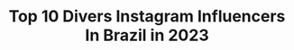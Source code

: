 ---
title: Top 10 Divers Instagram Influencers In Brazil in 2023
description: >-
  Find top divers Instagram influencers in Brazil in 2023. Most popular hashtags: #makeup #influencer #instagood.
platform: Instagram
hits: 958
text_top: Identify the top-rated Instagram accounts on inBeat.
text_bottom: Our platform aggregates 958 Instagram influencers like this in Brazil for you to contact.
profiles:
  - username: "olliverg1"
    fullname: >-
      𝐆𝐀𝐁𝐘 𝐎𝐋𝐋𝐈𝐕𝐄𝐑 ♥
    bio: >-
      83 🌵 @arte__avilar • Humor e Diversão 🎭 •Não assista aos STORIES ⚠️ •Venha ser um Chumbregue ⚡️ •Photographic Mode| Nature Lover ✨
    location: "Brazil"
    followers: 6443
    engagement: 1351
    commentsToLikes: 0.085864
    id: ckaovvtg06b2s0i788albkd6t
    verified: false
    hashtags: "#familiafeliz, #marquinha, #loucura, #bronzeada"
  - username: "vaanruiz"
    fullname: >-
      Van ❀
    bio: >-
      Model • Photograph • Diversity Be kind • Be trueッ
    location: "Brazil"
    followers: 7893
    engagement: 993
    commentsToLikes: 0.099117
    id: ckaox9iascdh40i782nukti5x
    verified: false
    hashtags: "#thepurge"
  - username: "rafavargaas"
    fullname: >-
      RAFAELLA VARGAS
    bio: >-
      Bem-vindo(a)! Aqui tem conversa fiada, diversão, amor e as vezes finjo ser digital influencer 😋 🏋🏼‍♂️Team @box.esteio / 💌Parcerias via Direct
    location: "Brazil"
    followers: 9070
    engagement: 623
    commentsToLikes: 0.237519
    id: ckf5olxyf2tdc0j23w7pmqiv4
    verified: false
    hashtags: "#lifestyle, #lifestyleblogger"
  - username: "hanna.herzog"
    fullname: >-
      hanna herzog
    bio: >-
      📍021⠀⠀⠀⠀⠀⠀⠀⠀⠀⠀ •Moda sustentável e consumo consciente 🍃 • Design de moda🎓 • Conteúdos diversos sobre o mundo da moda
    location: "Brazil"
    followers: 11855
    engagement: 596
    commentsToLikes: 0.189457
    id: ckap28i44xuay0i78d446anln
    verified: false
    hashtags: "#lookoftheday, #looks, #fashion, #style"
  - username: "mairokas1"
    fullname: >-
      Maira Cruz
    bio: >-
      Model: @diversus_models 👻Cutxi123 Parcerias Dm💌 Tem vídeo novo no Canal👇🏽
    location: "Brazil"
    followers: 24494
    engagement: 881
    commentsToLikes: 0.016184
    id: ck9wdx16ohnj40j78ne6j00jv
    verified: false
    hashtags: "#fashionstyle, #portugal, #blogueira, #modelo"
  - username: "claud1o_"
    fullname: >-
      ℂ𝕝𝕒𝕦𝕕𝕚𝕠 ℝ𝕚𝕓𝕖𝕚𝕣𝕠
    bio: >-
      🔥 Use-me e abuse-me! 🏊‍♀️ Carioca e escorpiano ♏️ LifeStyle, Viagens & Diversão. 🎬 Atitude é tudo! ❤️ #️⃣ #Claud1o_ @claud1o_
    location: "Brazil"
    followers: 21169
    engagement: 314
    commentsToLikes: 0.064846
    id: ck9weu8rjluxi0j78kj1kas1z
    verified: false
    hashtags: "#gaydaddy, #shirtlessguys, #peludo, #gayman"
  - username: "dinafernandes"
    fullname: >-
      Dinair Fernandes
    bio: >-
      27| A dona do ABALO SÍSMICO 🌋 Dicas de beleza, diversão e muito amor💕 Vídeo novo no canal⤵️
    location: "Brazil"
    followers: 15231
    engagement: 524
    commentsToLikes: 0.063052
    id: ck8t0sstct68m0j78hvphh2jd
    verified: false
    hashtags: "#photo, #style, #make, #art"
  - username: "layantuness"
    fullname: >-
      LAY GAMA ANTUNES
    bio: >-
      Ba - ☀️ • Iae babies, tudo bem com vocês? 🥰 • Beleza, autoestima e diversão. 💄💃🏼 • Bacharela em Direito ⚖️ @labeautyy_
    location: "Brazil"
    followers: 12068
    engagement: 1773
    commentsToLikes: 0.703220
    id: ckaov2ayi2t8e0i78tqcnp14j
    verified: false
    hashtags: "#challenge, #makeup, #reels, #modafeminina"
  - username: "gioemanu.butzke"
    fullname: >-
      Giovanna e Manuella
    bio: >-
      Gio e Manu são irmãs e influencers ❤️ Dicas de moda, diversão, passeios, hotéis e restaurantes. Joinville - SC adm @alinebutzkesouza
    location: "Brazil"
    followers: 49365
    engagement: 157
    commentsToLikes: 0.116814
    id: ck6tmergw7pnq0j712nr1oi5j
    verified: false
    hashtags: "#giofaz13, #aniversario, #bday, #bdaygirl"
  - username: "nataliaorzari"
    fullname: >-
      Natália Orzari
    bio: >-
      🎓 Farmácia 💊 • Makes | Dicas | Diversão • 📥nataliaorzari@outlook.com 💍 @jeandias_ ❤️ 📍 Araras/SP
    location: "Brazil"
    followers: 6600
    engagement: 2408
    commentsToLikes: 0.015925
    id: ckf5q6dj58biq0j23jmh9edp8
    verified: false
    hashtags: "#insta, #feed, #sol, #photography"
---